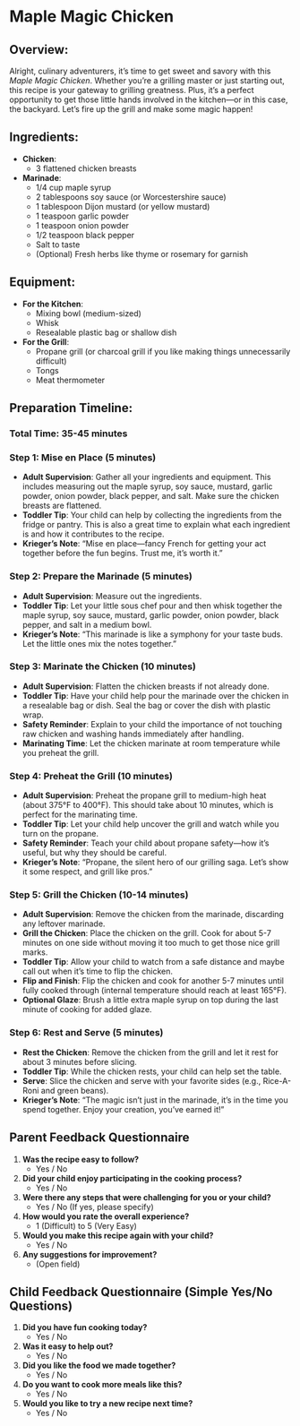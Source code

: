 # Maple Magic Chicken

## Overview:
Alright, culinary adventurers, it’s time to get sweet and savory with this *Maple Magic Chicken*. Whether you’re a grilling master or just starting out, this recipe is your gateway to grilling greatness. Plus, it’s a perfect opportunity to get those little hands involved in the kitchen—or in this case, the backyard. Let’s fire up the grill and make some magic happen!

## Ingredients:
- **Chicken**: 
  - 3 flattened chicken breasts
- **Marinade**:
  - 1/4 cup maple syrup
  - 2 tablespoons soy sauce (or Worcestershire sauce)
  - 1 tablespoon Dijon mustard (or yellow mustard)
  - 1 teaspoon garlic powder
  - 1 teaspoon onion powder
  - 1/2 teaspoon black pepper
  - Salt to taste
  - (Optional) Fresh herbs like thyme or rosemary for garnish

## Equipment:
- **For the Kitchen**:
  - Mixing bowl (medium-sized)
  - Whisk
  - Resealable plastic bag or shallow dish
- **For the Grill**:
  - Propane grill (or charcoal grill if you like making things unnecessarily difficult)
  - Tongs
  - Meat thermometer

## Preparation Timeline:
### Total Time: 35-45 minutes

### Step 1: Mise en Place (5 minutes)
- **Adult Supervision**: Gather all your ingredients and equipment. This includes measuring out the maple syrup, soy sauce, mustard, garlic powder, onion powder, black pepper, and salt. Make sure the chicken breasts are flattened.
- **Toddler Tip**: Your child can help by collecting the ingredients from the fridge or pantry. This is also a great time to explain what each ingredient is and how it contributes to the recipe.
- **Krieger’s Note**: “Mise en place—fancy French for getting your act together before the fun begins. Trust me, it’s worth it.”

### Step 2: Prepare the Marinade (5 minutes)
- **Adult Supervision**: Measure out the ingredients.
- **Toddler Tip**: Let your little sous chef pour and then whisk together the maple syrup, soy sauce, mustard, garlic powder, onion powder, black pepper, and salt in a medium bowl. 
- **Krieger’s Note**: “This marinade is like a symphony for your taste buds. Let the little ones mix the notes together.”

### Step 3: Marinate the Chicken (10 minutes)
- **Adult Supervision**: Flatten the chicken breasts if not already done. 
- **Toddler Tip**: Have your child help pour the marinade over the chicken in a resealable bag or dish. Seal the bag or cover the dish with plastic wrap.
- **Safety Reminder**: Explain to your child the importance of not touching raw chicken and washing hands immediately after handling.
- **Marinating Time**: Let the chicken marinate at room temperature while you preheat the grill.

### Step 4: Preheat the Grill (10 minutes)
- **Adult Supervision**: Preheat the propane grill to medium-high heat (about 375°F to 400°F). This should take about 10 minutes, which is perfect for the marinating time.
- **Toddler Tip**: Let your child help uncover the grill and watch while you turn on the propane. 
- **Safety Reminder**: Teach your child about propane safety—how it’s useful, but why they should be careful.
- **Krieger’s Note**: “Propane, the silent hero of our grilling saga. Let’s show it some respect, and grill like pros.”

### Step 5: Grill the Chicken (10-14 minutes)
- **Adult Supervision**: Remove the chicken from the marinade, discarding any leftover marinade. 
- **Grill the Chicken**: Place the chicken on the grill. Cook for about 5-7 minutes on one side without moving it too much to get those nice grill marks.
- **Toddler Tip**: Allow your child to watch from a safe distance and maybe call out when it’s time to flip the chicken.
- **Flip and Finish**: Flip the chicken and cook for another 5-7 minutes until fully cooked through (internal temperature should reach at least 165°F).
- **Optional Glaze**: Brush a little extra maple syrup on top during the last minute of cooking for added glaze.

### Step 6: Rest and Serve (5 minutes)
- **Rest the Chicken**: Remove the chicken from the grill and let it rest for about 3 minutes before slicing.
- **Toddler Tip**: While the chicken rests, your child can help set the table. 
- **Serve**: Slice the chicken and serve with your favorite sides (e.g., Rice-A-Roni and green beans).
- **Krieger’s Note**: “The magic isn’t just in the marinade, it’s in the time you spend together. Enjoy your creation, you’ve earned it!”

## Parent Feedback Questionnaire
1. **Was the recipe easy to follow?**
   - Yes / No
2. **Did your child enjoy participating in the cooking process?**
   - Yes / No
3. **Were there any steps that were challenging for you or your child?**
   - Yes / No (If yes, please specify)
4. **How would you rate the overall experience?**
   - 1 (Difficult) to 5 (Very Easy)
5. **Would you make this recipe again with your child?**
   - Yes / No
6. **Any suggestions for improvement?**
   - (Open field)

## Child Feedback Questionnaire (Simple Yes/No Questions)
1. **Did you have fun cooking today?**
   - Yes / No
2. **Was it easy to help out?**
   - Yes / No
3. **Did you like the food we made together?**
   - Yes / No
4. **Do you want to cook more meals like this?**
   - Yes / No
5. **Would you like to try a new recipe next time?**
   - Yes / No
